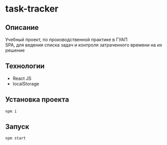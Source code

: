 # task-tracker
## Описание
Учебный проект, по производственной практике в ГУАП  
SPA, для ведения списка задач и контроля затраченного времени на их решение  

## Технологии
* React JS
* localStorage

## Установка проекта
`npm i`

## Запуск
`npm start`
